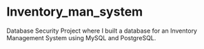 # Inventory_man_system
 Database Security Project where I built a database for an Inventory Management System using MySQL and PostgreSQL.
